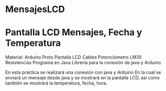 # MensajesLCD
<h1>Pantalla LCD Mensajes, Fecha y Temperatura  </h1>
Material:
Arduino 
Proto
Pantalla LCD
Cables
Potenciómetro 
LM35
Resistencias 
Programa en Java
Librería para la conexión de java y Arduino 

En esta práctica se realizará una conexión con java y Arduino 
En la cual se enviará un mensaje desde java y se mostrará en 
la pantalla LCD, así como también se mostrará la temperatura, 
fecha, hora. 


